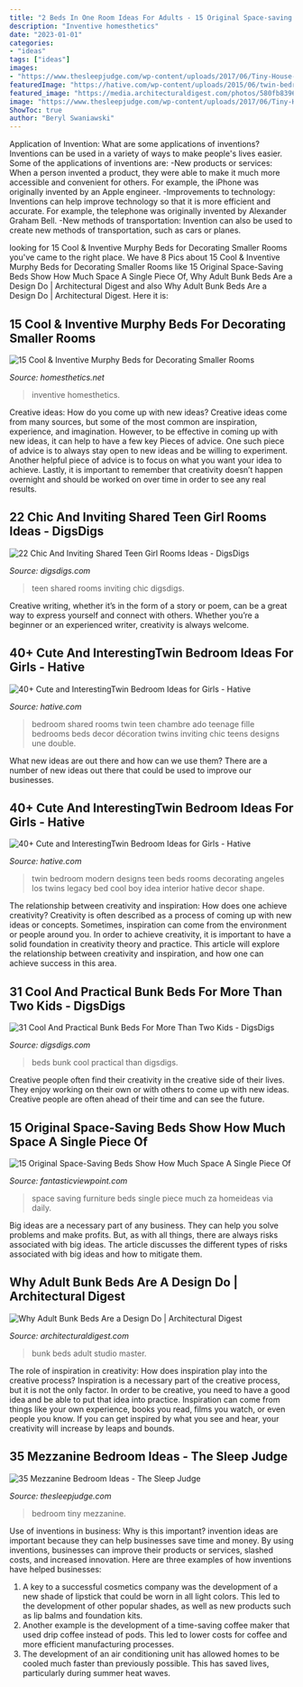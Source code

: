 ```yaml
---
title: "2 Beds In One Room Ideas For Adults - 15 Original Space-saving Beds Show How Much Space A Single Piece Of"
description: "Inventive homesthetics"
date: "2023-01-01"
categories:
- "ideas"
tags: ["ideas"]
images:
- "https://www.thesleepjudge.com/wp-content/uploads/2017/06/Tiny-House-Bedroom.jpg"
featuredImage: "https://hative.com/wp-content/uploads/2015/06/twin-bedroom-ideas-for-girls/17-twin-bedroom-ideas-for-girls.jpg"
featured_image: "https://media.architecturaldigest.com/photos/580fb8396eaed60c48f5b784/master/pass/Studio-Lifestyle-adult-bunk-beds_01.jpg"
image: "https://www.thesleepjudge.com/wp-content/uploads/2017/06/Tiny-House-Bedroom.jpg"
ShowToc: true
author: "Beryl Swaniawski"
---
```



Application of Invention: What are some applications of inventions?
Inventions can be used in a variety of ways to make people's lives easier. Some of the applications of inventions are: 
-New products or services: When a person invented a product, they were able to make it much more accessible and convenient for others. For example, the iPhone was originally invented by an Apple engineer. 
-Improvements to technology: Inventions can help improve technology so that it is more efficient and accurate. For example, the telephone was originally invented by Alexander Graham Bell. 
-New methods of transportation: Invention can also be used to create new methods of transportation, such as cars or planes.

	

		
looking for 15 Cool &amp; Inventive Murphy Beds for Decorating Smaller Rooms you've came to the right place. We have 8 Pics about 15 Cool &amp; Inventive Murphy Beds for Decorating Smaller Rooms like 15 Original Space-Saving Beds Show How Much Space A Single Piece Of, Why Adult Bunk Beds Are a Design Do | Architectural Digest and also Why Adult Bunk Beds Are a Design Do | Architectural Digest. Here it is:
		
    
## 15 Cool &amp; Inventive Murphy Beds For Decorating Smaller Rooms

<img loading=lazy src="https://cdn.homesthetics.net/wp-content/uploads/2014/04/15-Cool-Inventive-Murphy-Beds-for-Decorating-Smaller-Rooms-homesthetics-12.jpg" onerror="this.onerror=null;this.src='https://tse1.mm.bing.net/th?id=OIP.CT8rtFnVtHDXP75JpOvoXAHaJ4&amp;pid=15.1';" alt="15 Cool &amp; Inventive Murphy Beds for Decorating Smaller Rooms">

_Source: homesthetics.net_

>inventive homesthetics. 

	

Creative ideas: How do you come up with new ideas?
Creative ideas come from many sources, but some of the most common are inspiration, experience, and imagination. However, to be effective in coming up with new ideas, it can help to have a few key Pieces of advice. One such piece of advice is to always stay open to new ideas and be willing to experiment. Another helpful piece of advice is to focus on what you want your idea to achieve. Lastly, it is important to remember that creativity doesn’t happen overnight and should be worked on over time in order to see any real results.

    
## 22 Chic And Inviting Shared Teen Girl Rooms Ideas - DigsDigs

<img loading=lazy src="https://www.digsdigs.com/photos/chic-and-inviting-shared-teen-girl-rooms-ideas-11.jpg" onerror="this.onerror=null;this.src='https://tse3.mm.bing.net/th?id=OIP.FbbFW2VVomJEEsWn5xfJmgHaLH&amp;pid=15.1';" alt="22 Chic And Inviting Shared Teen Girl Rooms Ideas - DigsDigs">

_Source: digsdigs.com_

>teen shared rooms inviting chic digsdigs. 

	

Creative writing, whether it’s in the form of a story or poem, can be a great way to express yourself and connect with others. Whether you’re a beginner or an experienced writer, creativity is always welcome.

    
## 40+ Cute And InterestingTwin Bedroom Ideas For Girls - Hative

<img loading=lazy src="https://hative.com/wp-content/uploads/2015/06/twin-bedroom-ideas-for-girls/17-twin-bedroom-ideas-for-girls.jpg" onerror="this.onerror=null;this.src='https://tse3.mm.bing.net/th?id=OIP.NVVvi3kDL_KyijkXqlGCPQHaF2&amp;pid=15.1';" alt="40+ Cute and InterestingTwin Bedroom Ideas for Girls - Hative">

_Source: hative.com_

>bedroom shared rooms twin teen chambre ado teenage fille bedrooms beds decor décoration twins inviting chic teens designs une double. 

	

What new ideas are out there and how can we use them?
There are a number of new ideas out there that could be used to improve our businesses.

    
## 40+ Cute And InterestingTwin Bedroom Ideas For Girls - Hative

<img loading=lazy src="https://hative.com/wp-content/uploads/2015/06/twin-bedroom-ideas-for-girls/33-twin-bedroom-ideas-for-girls.jpg" onerror="this.onerror=null;this.src='https://tse1.mm.bing.net/th?id=OIP.4ENTVRcmjWnaoa47csMqpQHaFj&amp;pid=15.1';" alt="40+ Cute and InterestingTwin Bedroom Ideas for Girls - Hative">

_Source: hative.com_

>twin bedroom modern designs teen beds rooms decorating angeles los twins legacy bed cool boy idea interior hative decor shape. 

	

The relationship between creativity and inspiration: How does one achieve creativity?
Creativity is often described as a process of coming up with new ideas or concepts. Sometimes, inspiration can come from the environment or people around you. In order to achieve creativity, it is important to have a solid foundation in creativity theory and practice. This article will explore the relationship between creativity and inspiration, and how one can achieve success in this area.

    
## 31 Cool And Practical Bunk Beds For More Than Two Kids - DigsDigs

<img loading=lazy src="https://www.digsdigs.com/photos/cool-and-practical-bunk-beds-for-more-than-two-kids-4-554x817.jpg" onerror="this.onerror=null;this.src='https://tse2.mm.bing.net/th?id=OIP.J-NEivS-GuDyWn19L5b7aAHaK7&amp;pid=15.1';" alt="31 Cool And Practical Bunk Beds For More Than Two Kids - DigsDigs">

_Source: digsdigs.com_

>beds bunk cool practical than digsdigs. 

	

Creative people often find their creativity in the creative side of their lives. They enjoy working on their own or with others to come up with new ideas. Creative people are often ahead of their time and can see the future.

    
## 15 Original Space-Saving Beds Show How Much Space A Single Piece Of

<img loading=lazy src="http://www.fantasticviewpoint.com/wp-content/uploads/2015/11/kreveti-i-spavace-sobe-za-male-prostore_uredjenje-doma-001-512x1024.jpg" onerror="this.onerror=null;this.src='https://tse3.mm.bing.net/th?id=OIP.2Ws8xxPU8WH6Fz6iLUkD2QHaO0&amp;pid=15.1';" alt="15 Original Space-Saving Beds Show How Much Space A Single Piece Of">

_Source: fantasticviewpoint.com_

>space saving furniture beds single piece much za homeideas via daily. 

	

Big ideas are a necessary part of any business. They can help you solve problems and make profits. But, as with all things, there are always risks associated with big ideas. The article discusses the different types of risks associated with big ideas and how to mitigate them.

    
## Why Adult Bunk Beds Are A Design Do | Architectural Digest

<img loading=lazy src="https://media.architecturaldigest.com/photos/580fb8396eaed60c48f5b784/master/pass/Studio-Lifestyle-adult-bunk-beds_01.jpg" onerror="this.onerror=null;this.src='https://tse2.mm.bing.net/th?id=OIP.yzUOzbnBn2nM_JJUDoPHowHaKg&amp;pid=15.1';" alt="Why Adult Bunk Beds Are a Design Do | Architectural Digest">

_Source: architecturaldigest.com_

>bunk beds adult studio master. 

	

The role of inspiration in creativity: How does inspiration play into the creative process?
Inspiration is a necessary part of the creative process, but it is not the only factor. In order to be creative, you need to have a good idea and be able to put that idea into practice. Inspiration can come from things like your own experience, books you read, films you watch, or even people you know. If you can get inspired by what you see and hear, your creativity will increase by leaps and bounds.

    
## 35 Mezzanine Bedroom Ideas - The Sleep Judge

<img loading=lazy src="https://www.thesleepjudge.com/wp-content/uploads/2017/06/Tiny-House-Bedroom.jpg" onerror="this.onerror=null;this.src='https://tse1.mm.bing.net/th?id=OIP.HwCeV_nC59zDhmMfmxjiogHaLM&amp;pid=15.1';" alt="35 Mezzanine Bedroom Ideas - The Sleep Judge">

_Source: thesleepjudge.com_

>bedroom tiny mezzanine. 

	

Use of inventions in business: Why is this important?
invention ideas are important because they can help businesses save time and money. By using inventions, businesses can improve their products or services, slashed costs, and increased innovation. Here are three examples of how inventions have helped businesses: 
1. A key to a successful cosmetics company was the development of a new shade of lipstick that could be worn in all light colors. This led to the development of other popular shades, as well as new products such as lip balms and foundation kits. 
2. Another example is the development of a time-saving coffee maker that used drip coffee instead of pods. This led to lower costs for coffee and more efficient manufacturing processes.
3. The development of an air conditioning unit has allowed homes to be cooled much faster than previously possible. This has saved lives, particularly during summer heat waves.

